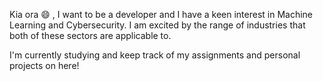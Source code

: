 Kia ora 😄 , I want to be a developer and I have a keen interest in Machine Learning and Cybersecurity. I am excited by the range of industries that both of these sectors are applicable to.

I'm currently studying and keep track of my assignments and personal projects on here! 
